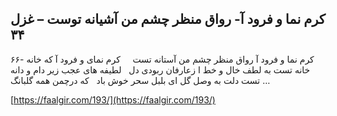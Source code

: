 ## کرم نما و فرود آ- رواق منظر چشم من آشیانه توست – غزل ۳۴


۶۶- کرم نما و فرود آ رواق منظر چشم من آستانه تست     کرم نمای و فرود آ که خانه خانه تست به لطف خال و خط ا زعارفان ربودی دل   لطیفه های عجب زیر دام و دانه تست دلت به وصل گل ای بلبل سحر خوش باد   که درچمن همه گلبانگ &#8230;

[https://faalgir.com/193/](https://faalgir.com/193/) 